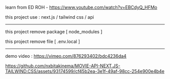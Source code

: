 learn from ED ROH - https://www.youtube.com/watch?v=EBCdyQ_HFMo

this project use : next.js / tailwind css / api

---

this project remove package [ node_modules ] 

this project remove file [ .env.local ]

---

demo video : https://vimeo.com/876293402/bdc4236da4

https://github.com/nxbitakinema/MOVIE-API-NEXT.JS-TAILWIND.CSS/assets/93174599/cf45b2ea-3e1f-49af-98cc-254e900e4b4e

